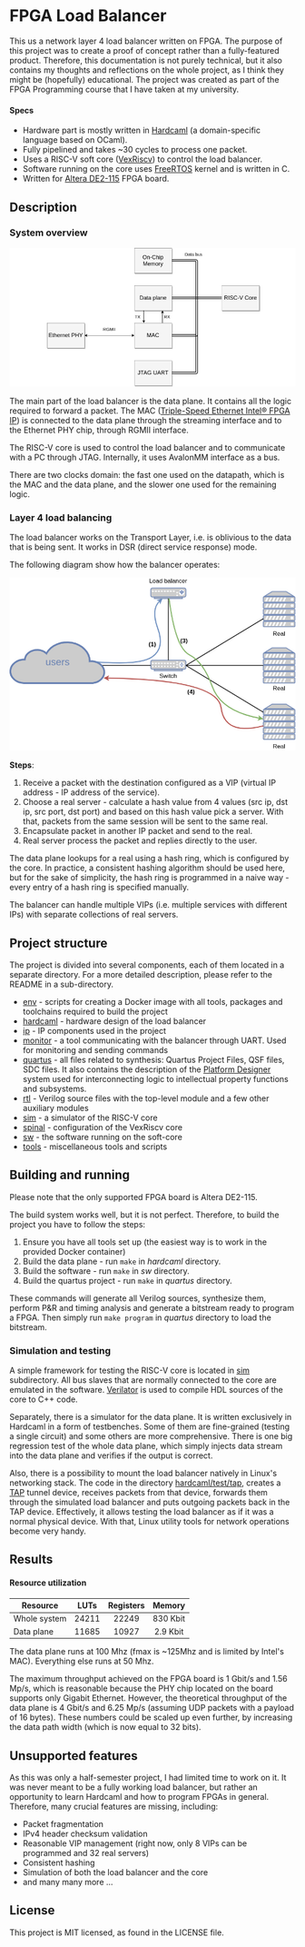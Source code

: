 # FPGA Load Balancer
This us a network layer 4 load balancer written on FPGA. The purpose of this project was to create a proof of concept rather than a fully-featured product. Therefore, this documentation is not purely technical, but it also contains my thoughts and reflections on the whole project, as I think they might be (hopefully) educational. The project was created as part of the FPGA Programming course that I have taken at my university.

#### Specs
* Hardware part is mostly written in [Hardcaml](https://github.com/janestreet/hardcaml) (a domain-specific language based on OCaml).
* Fully pipelined and takes ~30 cycles to process one packet.
* Uses a RISC-V soft core ([VexRiscv](https://github.com/SpinalHDL/VexRiscv)) to control the load balancer.
* Software running on the core uses [FreeRTOS](https://www.freertos.org/) kernel and is written in C.
* Written for [Altera DE2-115](https://www.terasic.com.tw/cgi-bin/page/archive.pl?Language=English&CategoryNo=139&No=502&PartNo=2) FPGA board.

## Description
### System overview
![](docs/res/system.png)

The main part of the load balancer is the data plane. It contains all the logic required to forward a packet. The MAC ([Triple-Speed Ethernet Intel® FPGA IP](https://www.intel.com/content/www/us/en/products/details/fpga/intellectual-property/interface-protocols/triple-speed-ethernet-mac.html)) is connected to the data plane through the streaming interface and to the Ethernet PHY chip, through RGMII interface.

The RISC-V core is used to control the load balancer and to communicate with a PC through JTAG. Internally, it uses AvalonMM interface as a bus.

There are two clocks domain: the fast one used on the datapath, which is the MAC and the data plane, and the slower one used for the remaining logic.

### Layer 4 load balancing
The load balancer works on the Transport Layer, i.e. is oblivious to the data that is being sent. It works in DSR (direct service response) mode. 

The following diagram show how the balancer operates: 

![](docs/res/balancer.png)

**Steps**:
1. Receive a packet with the destination configured as a VIP (virtual IP address - IP address of the service).
2. Choose a real server - calculate a hash value from 4 values (src ip, dst ip, src port, dst port) and based on this hash value pick a server. With that, packets from the same session will be sent to the same real.
3. Encapsulate packet in another IP packet and send to the real.
4. Real server process the packet and replies directly to the user.

The data plane lookups for a real using a hash ring, which is configured by the core. In practice, a consistent hashing algorithm should be used here, but for the sake of simplicity, the hash ring is programmed in a naive way - every entry of a hash ring is specified manually.

The balancer can handle multiple VIPs (i.e. multiple services with different IPs) with separate collections of real servers.

## Project structure
The project is divided into several components, each of them located in a separate directory. For a more detailed description, please refer to the README in a sub-directory.

* [env](env) - scripts for creating a Docker image with all tools, packages and toolchains required to build the project
* [hardcaml](hardcaml) - hardware design of the load balancer
* [ip](ip) - IP components used in the project
* [monitor](monitor) - a tool communicating with the balancer through UART. Used for monitoring and sending commands
* [quartus](quartus) - all files related to synthesis: Quartus Project Files, QSF files, SDC files. It also contains the description of the [
Platform Designer](https://www.intel.com/content/www/us/en/software/programmable/quartus-prime/qts-platform-designer.html) system used for interconnecting logic to intellectual property functions and subsystems.
* [rtl](rtl) - Verilog source files with the top-level module and a few other auxiliary modules
* [sim](sim) - a simulator of the RISC-V core
* [spinal](spinal) - configuration of the VexRiscv core
* [sw](sw) - the software running on the soft-core
* [tools](tools) - miscellaneous tools and scripts

## Building and running
Please note that the only supported FPGA board is Altera DE2-115.

The build system works well, but it is not perfect. Therefore, to build the project you have to follow the steps:
1. Ensure you have all tools set up (the easiest way is to work in the provided Docker container)
2. Build the data plane - run `make` in *hardcaml* directory.
3. Build the software - run `make` in *sw* directory.
4. Build the quartus project - run `make` in *quartus* directory.

These commands will generate all Verilog sources, synthesize them, perform P&R and timing analysis and generate a bitstream ready to program a FPGA. Then simply run `make program` in *quartus* directory to load the bitstream.

### Simulation and testing
A simple framework for testing the RISC-V core is located in [sim](sim) subdirectory. All bus slaves that are normally connected to the core are emulated in the software. [Verilator](https://www.veripool.org/verilator/) is used to compile HDL sources of the core to C++ code.

Separately, there is a simulator for the data plane. It is written exclusively in Hardcaml in a form of testbenches. Some of them are fine-grained (testing a single circuit) and some others are more comprehensive. There is one big regression test of the whole data plane, which simply injects data stream into the data plane and verifies if the output is correct.

Also, there is a possibility to mount the load balancer natively in Linux's networking stack. The code in the directory [hardcaml/test/tap](hardcaml/test/tap), creates a [TAP](https://en.wikipedia.org/wiki/TUN/TAP) tunnel device, receives packets from that device, forwards them through the simulated load balancer and puts outgoing packets back in the TAP device. Effectively, it allows testing the load balancer as if it was a normal physical device. With that, Linux utility tools for network operations become very handy.

## Results

#### Resource utilization
| Resource     |      LUTs      |  Registers   | Memory |
|--------------|:--------------:|:------------:|:-:|
| Whole system |  24211 | 22249 | 830 Kbit |
| Data plane   |  11685   | 10927 | 2.9 Kbit |

The data plane runs at 100 Mhz (fmax is ~125Mhz and is limited by Intel's MAC). Everything else runs at 50 Mhz.

The maximum throughput achieved on the FPGA board is 1 Gbit/s and 1.56 Mp/s, which is reasonable because the PHY chip located on the board supports only Gigabit Ethernet. However, the theoretical throughput of the data plane is 4 Gbit/s and 6.25 Mp/s (assuming UDP packets with a payload of 16 bytes). These numbers could be scaled up even further, by increasing the data path width (which is now equal to 32 bits).

## Unsupported features
As this was only a half-semester project, I had limited time to work on it. It was never meant to be a fully working load balancer, but rather an opportunity to learn Hardcaml and how to program FPGAs in general. Therefore, many crucial features are missing, including:
* Packet fragmentation
* IPv4 header checksum validation
* Reasonable VIP management (right now, only 8 VIPs can be programmed and 32 real servers)
* Consistent hashing
* Simulation of both the load balancer and the core
* and many many more ...

## License
This project is MIT licensed, as found in the LICENSE file.